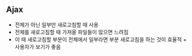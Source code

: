 ## Ajax

- 전체가 아닌 일부만 새로고침할 때 사용
- 전체를 새로고침할 때 가져올 파일들이 많으면 느려짐
- 이 때 새로고침할 부분이 전체에서 일부라면 부분 새로고침을 하는 것이 효율적 + 사용자가 보기가 좋음